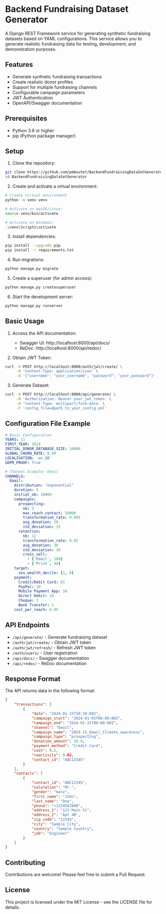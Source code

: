 # Backend Fundraising Dataset Generator

A Django REST Framework service for generating synthetic fundraising datasets based on YAML configurations. This service allows you to generate realistic fundraising data for testing, development, and demonstration purposes.

## Features

- Generate synthetic fundraising transactions
- Create realistic donor profiles
- Support for multiple fundraising channels
- Configurable campaign parameters
- JWT Authentication
- OpenAPI/Swagger documentation

## Prerequisites

- Python 3.8 or higher
- pip (Python package manager)

## Setup

1. Clone the repository:
```bash
git clone https://github.com/pmboutet/BackendFundraisingDataSetGenerator.git
cd BackendFundraisingDataSetGenerator
```

2. Create and activate a virtual environment:
```bash
# Create virtual environment
python -m venv venv

# Activate on macOS/Linux:
source venv/bin/activate

# Activate on Windows:
.\venv\Scripts\activate
```

3. Install dependencies:
```bash
pip install --upgrade pip
pip install -r requirements.txt
```

4. Run migrations:
```bash
python manage.py migrate
```

5. Create a superuser (for admin access):
```bash
python manage.py createsuperuser
```

6. Start the development server:
```bash
python manage.py runserver
```

## Basic Usage

1. Access the API documentation:
   - Swagger UI: http://localhost:8000/api/docs/
   - ReDoc: http://localhost:8000/api/redoc/

2. Obtain JWT Token:
```bash
curl -X POST http://localhost:8000/auth/jwt/create/ \
     -H 'Content-Type: application/json' \
     -d '{"username": "your_username", "password": "your_password"}'
```

3. Generate Dataset:
```bash
curl -X POST http://localhost:8000/api/generate/ \
     -H 'Authorization: Bearer your_jwt_token' \
     -H 'Content-Type: multipart/form-data' \
     -F 'config_file=@path_to_your_config.yml'
```

## Configuration File Example

```yaml
# Basic Configuration
YEARS: 11
FIRST_YEAR: 2014
INITIAL_DONOR_DATABASE_SIZE: 10000
GLOBAL_CHURN_RATE: 0.99
LOCALISATION: 'en_GB'
GDPR_PROOF: True

# Channel Example: Email
CHANNELS:
  Email:
    distribution: "exponential"
    duration: 5
    initial_nb: 10000
    campaigns:
      prospecting:
        nb: 3
        max_reach_contact: 50000
        transformation_rate: 0.005
        avg_donation: 20
        std_deviation: 15
      retention:
        nb: 12
        transformation_rate: 0.02
        avg_donation: 30
        std_deviation: 10
        cross_sell:
          - ['Email', 100]
          - ['Print', 40]
    target:
      ses_wealth_decile: [1, 8]
    payment:
      Credit/Debit Card: 65
      PayPal: 10
      Mobile Payment App: 10
      Direct Debit: 10
      Cheque: 3
      Bank Transfer: 1
    cost_per_reach: 0.05
```

## API Endpoints

- `/api/generate/` - Generate fundraising dataset
- `/auth/jwt/create/` - Obtain JWT token
- `/auth/jwt/refresh/` - Refresh JWT token
- `/auth/users/` - User registration
- `/api/docs/` - Swagger documentation
- `/api/redoc/` - ReDoc documentation

## Response Format

The API returns data in the following format:
```json
{
    "transactions": [
        {
            "date": "2024-01-15T10:30:00Z",
            "campaign_start": "2024-01-01T00:00:00Z",
            "campaign_end": "2024-01-31T00:00:00Z",
            "channel": "Email",
            "campaign_name": "2024-15_Email_Climate_awareness",
            "campaign_type": "prospecting",
            "donation_amount": 50.0,
            "payment_method": "Credit Card",
            "cost": 0.5,
            "reactivity": 0.02,
            "contact_id": "ABC12345"
        }
    ],
    "contacts": [
        {
            "contact_id": "ABC12345",
            "salutation": "Mr.",
            "gender": "male",
            "first_name": "John",
            "last_name": "Doe",
            "phone": "+1234567890",
            "address_1": "123 Main St",
            "address_2": "Apt 4B",
            "zip_code": "12345",
            "city": "Sample City",
            "country": "Sample Country",
            "job": "Engineer"
        }
    ]
}
```

## Contributing

Contributions are welcome! Please feel free to submit a Pull Request.

## License

This project is licensed under the MIT License - see the LICENSE file for details.
